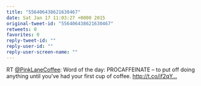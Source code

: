 ```yaml
---
title: "556406438621630467"
date: Sat Jan 17 11:03:27 +0000 2015
original-tweet-id: "556406438621630467"
retweets: 0
favorites: 0
reply-tweet-id: ""
reply-user-id: ""
reply-user-screen-name: ""
---
```

RT <a href="https://twitter.com/PinkLaneCoffee">@PinkLaneCoffee</a>: Word of the day: PROCAFFEINATE – to put off doing anything until you’ve had your first cup of coffee. http://t.co/if2qY…
